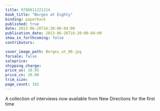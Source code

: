 ```yaml
---
title: 9780811221214
book_title: "Borges at Eighty"
binding: paperback
published: true
date: 2013-06-26T16:20:00-04:00
publication_date: 2013-06-26T16:20:00-04:00
show_in_forthcoming: false
contributors:

cover_image_path: Borges_at_80.jpg
forsale: false
saleprice:
shipping_charge:
price_us: 18.95
price_cn: 20.00
trim_size:
page_count: 192
---
```

A collection of interviews now available from New Directions for the first time

